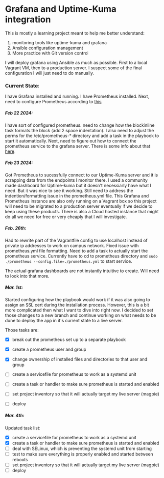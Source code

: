 # Grafana and Uptime-Kuma integration

This is mostly a learning project meant to help me better understand:
1. monitoring tools like uptime-kuma and grafana
2. Ansible configuration management
3. More practice with Git version control

I will deploy grafana using Ansible as much as possible. First to a local Vagrant VM, then to a 
production server. I suspect some of the final configuration I will just need to do manually. 


### Current State:
I have Grafana installed and running. I have Prometheus installed. 
Next, need to configure Prometheus according to [this](https://medium.com/@tomer.klein/real-time-uptime-monitoring-with-uptime-kuma-and-grafana-16638d6a579f)

##### Feb 22 2024:
I have sort of configured prometheus. need to change how the blockinline task formats the block (add 2 space indentation). 
I also need to adjust the perms for the /etc/prometheus-* directory and add a task in the playbook to start it automatically.
Next, need to figure out how to connect the prometheus service to the grafana server. There is some info about that [here](https://grafana.com/docs/grafana/latest/getting-started/get-started-grafana-prometheus/). 

##### Feb 23 2024:
Got Prometheus to sucessfully connect to our Uptime-Kuma server and it is scrapping data from the endpoints I monitor there. I used a community made dashboard for Uptime-kuma but 
it doesn't necessiarly have what I need. But it was nice to see it working. Still need to address the indention/formatting issue in the prometheus.yml file. This Grafana and Prometheus
instance are also only running on a Vagrant box so this project will need to be migrated to a production server eventually if we decide to keep using these products. There is also a Cloud hosted instance that might do all we need for free or very cheaply that I will investigate. 

##### Feb. 26th:
Had to rewrite part of the Vagrantfile config to use localhost instead of private ip addresses to work on campus network. Fixed issue with prometheus.yml file formatting. Need to add a task to actually start the prometheus service. Currently have to cd to prometheus directory and `sudo ./prometheus --config.file=./prometheus.yml` to start service. 

The actual grafana dashboards are not instantly intuitive to create. Will need to look into that more. 

##### Mar. 1st:
Started configuring how the playbook would work if it was also going to assign an SSL cert during the installation process. However, this is a bit more complicated then what I want to dive into right now. I decided to set those changes to a new branch and continue working on what needs to be done to deploy the app in it's current state to a live server. 

Those tasks are:
- [x] break out the prometheus set up to a separate playbook
- [x] create a prometheus user and group
- [x] change ownership of installed files and directories to that user and group
- [ ] create a servicefile for prometheus to work as a systemd unit 
- [ ] create a task or handler to make sure prometheus is started and enabled
- [ ] set project inventory so that it will actually target my live server (magpie)
- [ ] deploy


##### Mar. 4th: 
Updated task list:
- [x] create a servicefile for prometheus to work as a systemd unit 
- [x] create a task or handler to make sure prometheus is started and enabled
- [ ] deal with SELinux, which is preventing the systemd unit from starting 
- [ ] test to make sure everything is properly enabled and started between reboots
- [ ] set project inventory so that it will actually target my live server (magpie)
- [ ] deploy
